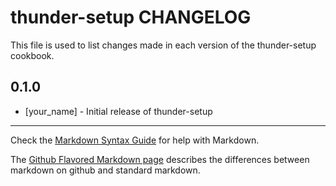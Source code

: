 thunder-setup CHANGELOG
=======================

This file is used to list changes made in each version of the thunder-setup cookbook.

0.1.0
-----
- [your_name] - Initial release of thunder-setup

- - -
Check the [Markdown Syntax Guide](http://daringfireball.net/projects/markdown/syntax) for help with Markdown.

The [Github Flavored Markdown page](http://github.github.com/github-flavored-markdown/) describes the differences between markdown on github and standard markdown.
